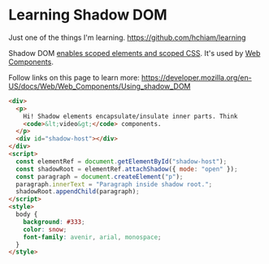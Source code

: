 # Learning Shadow DOM

Just one of the things I'm learning. <https://github.com/hchiam/learning>

Shadow DOM [enables scoped elements and scoped CSS](https://medium.com/duomly-blockchain-online-courses/shadow-dom-vs-virtual-dom-what-is-the-difference-f2611da536ab). It's used by [Web Components](https://github.com/hchiam/learning-web-components).

Follow links on this page to learn more: <https://developer.mozilla.org/en-US/docs/Web/Web_Components/Using_shadow_DOM>

```html
<div>
  <p>
    Hi! Shadow elements encapsulate/insulate inner parts. Think
    <code>&lt;video&gt;</code> components.
  </p>
  <div id="shadow-host"></div>
</div>
<script>
  const elementRef = document.getElementById("shadow-host");
  const shadowRoot = elementRef.attachShadow({ mode: "open" });
  const paragraph = document.createElement("p");
  paragraph.innerText = "Paragraph inside shadow root.";
  shadowRoot.appendChild(paragraph);
</script>
<style>
  body {
    background: #333;
    color: snow;
    font-family: avenir, arial, monospace;
  }
</style>
```

